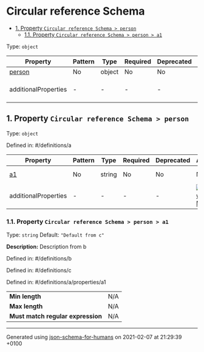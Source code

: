 # Circular reference Schema

- [1. Property `Circular reference Schema > person`](#person)
  - [1.1. Property `Circular reference Schema > person > a1`](#person_a1)

Type: `object`

| Property | Pattern | Type | Required | Deprecated | Additional | Description |
| -------- | ------- | ---- | -------- | ---------- | ---------- | ----------- |
| [person](#person)|No|object|No|No| No|-|
  | additionalProperties | - | - | - | - |  [![made-with-Markdown](https://img.shields.io/badge/Any%20type-allowed-green)](# "Additional Properties of any type are allowed.") | - |

## <a name="person"></a>1. Property `Circular reference Schema > person`

Type: `object`

Defined in: #/definitions/a

| Property | Pattern | Type | Required | Deprecated | Additional | Description |
| -------- | ------- | ---- | -------- | ---------- | ---------- | ----------- |
| [a1](#person_a1)|No|string|No|No| No|Description from b|
  | additionalProperties | - | - | - | - |  [![made-with-Markdown](https://img.shields.io/badge/Any%20type-allowed-green)](# "Additional Properties of any type are allowed.") | - |

### <a name="person_a1"></a>1.1. Property `Circular reference Schema > person > a1`

Type: `string`
Default: `"Default from c"`

**Description:** Description from b

Defined in: #/definitions/b

Defined in: #/definitions/c

Defined in: #/definitions/a/properties/a1

<table>
 	<tr>
    <td><b>Min length</b></td>
    <td>N/A</td>
 	</tr>
	<tr>
    <td><b>Max length</b></td>
    <td>N/A</td>
	</tr>
    <tr>
    <td><b>Must match regular expression</b></td>
    <td>N/A</td>
	</tr>
</table>

----------------------------------------------------------------------------------------------------------------------------
Generated using [json-schema-for-humans](https://github.com/coveooss/json-schema-for-humans) on 2021-02-07 at 21:29:39 +0100